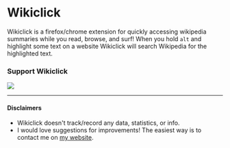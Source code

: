 # Wikiclick

Wikiclick is a firefox/chrome extension for quickly accessing wikipedia summaries while you read, browse, and surf! When you hold `alt` and highlight some text on a website Wikiclick will search Wikipedia for the highlighted text.

### **Support Wikiclick**

<a href="https://www.buymeacoffee.com/lucasnunn"><img src="https://img.buymeacoffee.com/button-api/?text=Buy me a book&emoji=📖&slug=lucasnunn&button_colour=BD5FFF&font_colour=ffffff&font_family=Lato&outline_colour=000000&coffee_colour=FFDD00"></a>

---

#### **Disclaimers**

-   Wikiclick doesn't track/record any data, statistics, or info.
-   I would love suggestions for improvements! The easiest way is to contact me on [my website](https://lsnunn.com/contact).

